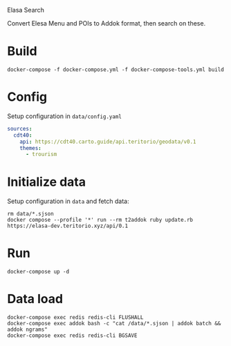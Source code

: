 Elasa Search

Convert Elesa Menu and POIs to Addok format, then search on these.


# Build
```
docker-compose -f docker-compose.yml -f docker-compose-tools.yml build
```

# Config
Setup configuration in `data/config.yaml`
```yaml
sources:
  cdt40:
    api: https://cdt40.carto.guide/api.teritorio/geodata/v0.1
    themes:
      - trourism
```

# Initialize data
Setup configuration in `data` and fetch data:
```
rm data/*.sjson
docker compose --profile '*' run --rm t2addok ruby update.rb https://elasa-dev.teritorio.xyz/api/0.1
```

# Run
```
docker-compose up -d
```

# Data load
```
docker-compose exec redis redis-cli FLUSHALL
docker-compose exec addok bash -c "cat /data/*.sjson | addok batch && addok ngrams"
docker-compose exec redis redis-cli BGSAVE
```
